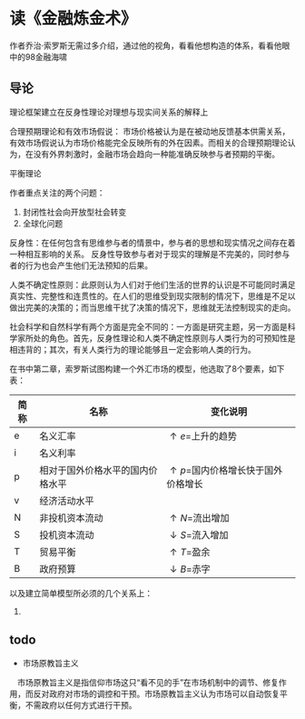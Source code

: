 # 读《金融炼金术》

作者乔治·索罗斯无需过多介绍，通过他的视角，看看他想构造的体系，看看他眼中的98金融海啸



## 导论

理论框架建立在反身性理论对理想与现实间关系的解释上



合理预期理论和有效市场假说：
市场价格被认为是在被动地反馈基本供需关系，有效市场假说认为市场价格能完全反映所有的外在因素。而相关的合理预期理论认为，在没有外界刺激时，金融市场会趋向一种能准确反映参与者预期的平衡。

平衡理论



作者重点关注的两个问题：

1. 封闭性社会向开放型社会转变
2. 全球化问题

反身性：在任何包含有思维参与者的情景中，参与者的思想和现实情况之间存在着一种相互影响的关系。
反身性导致参与者对于现实的理解是不完美的，同时参与者的行为也会产生他们无法预知的后果。

人类不确定性原则：此原则认为人们对于他们生活的世界的认识是不可能同时满足真实性、完整性和连贯性的。在人们的思维受到现实限制的情况下，思维是不足以做出完美的决策的；而当思维干扰了决策的情况下，思维就无法控制现实的走向。


社会科学和自然科学有两个方面是完全不同的：一方面是研究主题，另一方面是科学家所处的角色。首先，反身性理论和人类不确定性原则与人类行为的可预知性是相违背的；其次，有关人类行为的理论能够且一定会影响人类的行为。



在书中第二章，索罗斯试图构建一个外汇市场的模型，他选取了8个要素，如下表：

| 简称 | 名称                             | 变化说明                                  |
| ---- | -------------------------------- | ----------------------------------------- |
| e    | 名义汇率                         | $\uparrow e$=上升的趋势                   |
| i    | 名义利率                         |                                           |
| p    | 相对于国外价格水平的国内价格水平 | $\uparrow p$=国内价格增长快于国外价格增长 |
| v    | 经济活动水平                     |                                           |
| N    | 非投机资本流动                   | $\uparrow N$=流出增加                     |
| S    | 投机资本流动                     | $\downarrow S$=流入增加                   |
| T    | 贸易平衡                         | $\uparrow T$=盈余                         |
| B    | 政府预算                         | $\downarrow B$=赤字                       |

以及建立简单模型所必须的几个关系上：

1. 

## todo

- 市场原教旨主义

　市场原教旨主义是指信仰市场这只“看不见的手”在市场机制中的调节、修复作用，而反对政府对市场的调控和干预。市场原教旨主义认为市场可以自动恢复平衡，不需政府以任何方式进行干预。

